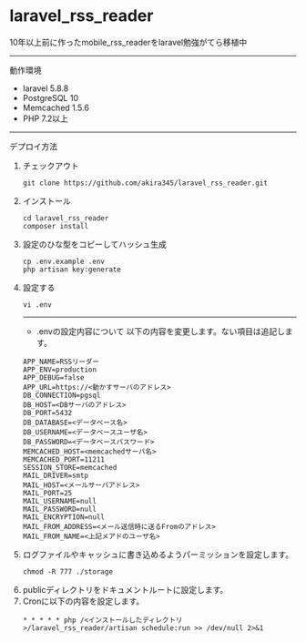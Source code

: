 # laravel_rss_reader
10年以上前に作ったmobile_rss_readerをlaravel勉強がてら移植中

----
動作環境
* laravel 5.8.8
* PostgreSQL 10
* Memcached 1.5.6
* PHP 7.2以上

---
デプロイ方法

1. チェックアウト 
    ```
    git clone https://github.com/akira345/laravel_rss_reader.git
    ```
2. インストール
    ```
    cd laravel_rss_reader
    composer install
    ```
3. 設定のひな型をコピーしてハッシュ生成
    ```
    cp .env.example .env
    php artisan key:generate
    ```
4. 設定する
    ```
    vi .env
    ```
    ----
    * .envの設定内容について
    以下の内容を変更します。ない項目は追記します。
    ```
    APP_NAME=RSSリーダー
    APP_ENV=production
    APP_DEBUG=false
    APP_URL=https://<動かすサーバのアドレス>
    DB_CONNECTION=pgsql
    DB_HOST=<DBサーバのアドレス>
    DB_PORT=5432
    DB_DATABASE=<データベース名>
    DB_USERNAME=<データベースユーザ名>
    DB_PASSWORD=<データベースパスワード>
    MEMCACHED_HOST=<memcachedサーバ名>
    MEMCACHED_PORT=11211
    SESSION_STORE=memcached
    MAIL_DRIVER=smtp
    MAIL_HOST=<メールサーバアドレス>
    MAIL_PORT=25
    MAIL_USERNAME=null
    MAIL_PASSWORD=null
    MAIL_ENCRYPTION=null
    MAIL_FROM_ADDRESS=<メール送信時に送るFromのアドレス>
    MAIL_FROM_NAME=<上記メアドのユーザ名>
    ```
5. ログファイルやキャッシュに書き込めるようパーミッションを設定します。
    ```
    chmod -R 777 ./storage
    ```
6. publicディレクトリをドキュメントルートに設定します。
7. Cronに以下の内容を設定します。
    ```
    * * * * * php /<インストールしたディレクトリ>/laravel_rss_reader/artisan schedule:run >> /dev/null 2>&1
    ``` 
